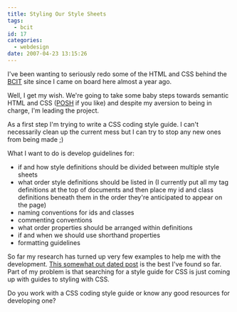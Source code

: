 ```yaml
---
title: Styling Our Style Sheets
tags:
  - bcit
id: 17
categories:
  - webdesign
date: 2007-04-23 13:15:26
---
```


I've been wanting to seriously redo some of the HTML and CSS behind the [BCIT](http://bcit.ca) site since I came on board here almost a year ago.

Well, I get my wish.  We're going to take some baby steps towards semantic HTML and CSS ([POSH](http://tantek.com/log/2007/04.html#d20t0823) if you like) and despite my aversion to being in charge, I'm leading the project.

As a first step I'm trying to write a CSS coding style guide.  I can't necessarily clean up the current mess but I can try to stop any new ones from being made ;)

What I want to do is develop guidelines for:

* if and how style definitions should be divided between multiple style sheets
* what order style definitions should be listed in (I currently put all my tag definitions at the top of documents and then place my id and class definitions beneath them in the order they're anticipated to appear on the page)
* naming conventions for ids and classes
* commenting conventions
* what order properties should be arranged within definitions
* if and when we should use shorthand properties
* formatting guidelines

So far my research has turned up very few examples to help me with the development.  [This somewhat out dated post](http://bitworking.org/news/CSS_Coding_Style) is the best I've found so far.  Part of my problem is that searching for a style guide for CSS is just coming up with guides to styling with CSS.

Do you work with a CSS coding style guide or know any good resources for developing one?
